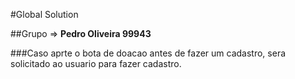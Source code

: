 #Global Solution

##Grupo ⇒ **Pedro Oliveira 99943**

###Caso aprte o bota de doacao antes de fazer um cadastro, sera solicitado ao usuario para fazer cadastro.
